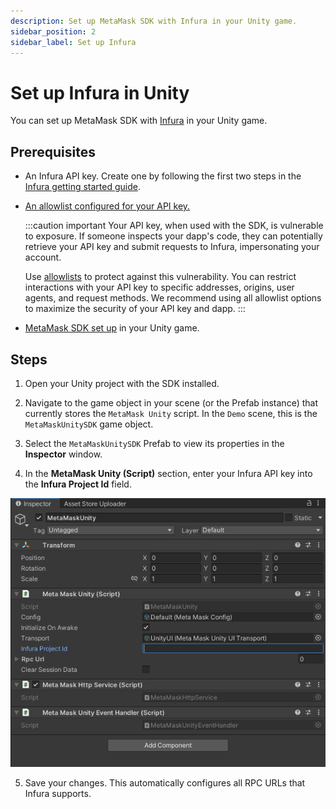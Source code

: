 ```yaml
---
description: Set up MetaMask SDK with Infura in your Unity game.
sidebar_position: 2
sidebar_label: Set up Infura
---
```


# Set up Infura in Unity

You can set up MetaMask SDK with [Infura](/services) in
your Unity game.

## Prerequisites

- An Infura API key.
  Create one by following the first two steps in the
  [Infura getting started guide](/services/get-started/infura).

- [An allowlist configured for your API key.](/developer-tools/dashboard/how-to/secure-an-api/use-an-allowlist)

  :::caution important
  Your API key, when used with the SDK, is vulnerable to exposure.
  If someone inspects your dapp's code, they can potentially retrieve your API key and submit
  requests to Infura, impersonating your account.

  Use [allowlists](/developer-tools/dashboard/how-to/secure-an-api/use-an-allowlist)
  to protect against this vulnerability.
  You can restrict interactions with your API key to specific addresses, origins, user agents, and request methods.
  We recommend using all allowlist options to maximize the security of your API key and dapp.
  :::

- [MetaMask SDK set up](../../../get-started/gaming/unity.md) in your Unity game.

## Steps

1. Open your Unity project with the SDK installed.

2. Navigate to the game object in your scene (or the Prefab instance) that currently stores the
   `MetaMask Unity` script.
   In the `Demo` scene, this is the `MetaMaskUnitySDK` game object.

3. Select the `MetaMaskUnitySDK` Prefab to view its properties in the **Inspector** window.

4. In the **MetaMask Unity (Script)** section, enter your Infura API key into the **Infura Project
   Id** field.

<p align="center">

![MetaMask Unity script](../../../assets/unity-infura.png)

</p>

5. Save your changes.
   This automatically configures all RPC URLs that Infura supports.
